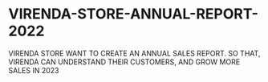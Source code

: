 # VIRENDA-STORE-ANNUAL-REPORT-2022
VIRENDA STORE WANT TO CREATE AN ANNUAL SALES REPORT. SO THAT, VIRENDA CAN UNDERSTAND THEIR CUSTOMERS, AND GROW MORE SALES IN 2023
